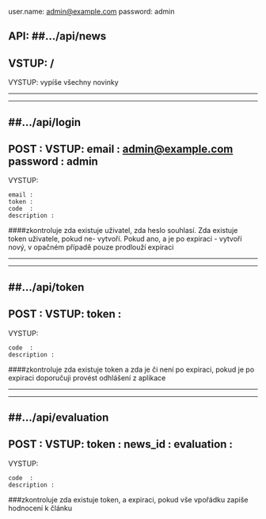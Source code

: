 user.name: admin@example.com
password:  admin


API:
##.../api/news
---------------
VSTUP: /
---------------
VYSTUP: vypíše všechny novinky

---------------
---------------

##.../api/login
----------------
POST : VSTUP: 
    email : admin@example.com
    password : admin
----------------    
VYSTUP:

    email :
    token :            
    code  :
    description :
    
####zkontroluje zda existuje uživatel, zda heslo souhlasí. Zda existuje token uživatele, pokud ne- vytvoří. Pokud ano, a je po expiraci - vytvoří nový, v opačném případě pouze prodlouží expiraci

---------------
---------------

##.../api/token
---------------
POST : VSTUP: 
    token : 
---------------    
VYSTUP:

    code  :
    description :     
####zkontroluje zda existuje token a zda je či není po expiraci, pokud je po expiraci doporučuji provést odhlášení z aplikace   

---------------
---------------

##.../api/evaluation
-------------------
POST : VSTUP: 
    token : 
    news_id :
    evaluation :
------------------    
VYSTUP:  

    code  :
    description :  
###zkontroluje zda existuje token, a expiraci, pokud vše vpořádku zapiše hodnocení k článku    
